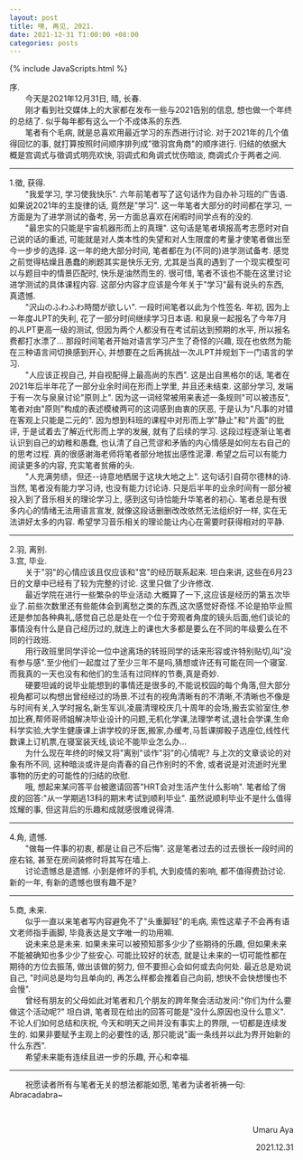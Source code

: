```yaml
---
layout: post
title: 嘿, 再见, 2021.
date: 2021-12-31 T1:00:00 +08:00
categories: posts
---
```


{% include JavaScripts.html %}

序.  
&emsp;&emsp;今天是2021年12月31日, 晴, 长春.  
&emsp;&emsp;刚才看到社交媒体上的大家都在发布一些与2021告别的信息, 想也做一个年终的总结了. 似乎每年都有这么一个不成体系的东西.  
&emsp;&emsp;笔者有个毛病, 就是总喜欢用最近学习的东西进行讨论. 对于2021年的几个值得回忆的事, 就打算按照时间顺序排列成"徵羽宫角商"的顺序进行. 归结的依据大概是宫调式与徵调式明亮欢快, 羽调式和角调式忧伤暗淡, 商调式介于两者之间.  
* * *  
1.徵, 获得.  
&emsp;&emsp;"我爱学习, 学习使我快乐". 六年前笔者写了这句话作为自办补习班的广告语. 如果说2021年的主旋律的话, 竟然是"学习". 这一年笔者大部分的时间都在学习, 一方面是为了进学测试的备考, 另一方面总喜欢在闲暇时间学点有的没的.  
&emsp;&emsp;"最忠实的只能是宇宙机器形而上的真理". 这句话是笔者填报高考志愿时对自己说的话的重述, 可能就是对人类本性的失望和对人生限度的考量才使笔者做出至今一步步的选择. 这一年的绝大部分时间, 笔者都在为(不同的)进学测试备考. 感觉之前觉得枯燥且愚蠢的刷题其实是快乐无穷, 尤其是当真的遇到了一个现实模型可以与题目中的情景匹配时, 快乐是油然而生的. 很可惜, 笔者不该也不能在这里讨论进学测试的具体课程内容. 这部分内容才应该是今年关于"学习"最有说头的东西, 真遗憾.  
&emsp;&emsp;"沢山のふわふわ時間が欲しい". 一段时间笔者以此为个性签名. 年初, 因为上一年度JLPT的失利, 花了一部分时间继续学习日本语. 和泉泉一起报名了今年7月的JLPT更高一级的测试, 但因为两个人都没有在考试前达到预期的水平, 所以报名费都打水漂了... 那段时间笔者开始对语言学习产生了奇怪的兴趣, 现在也依然为能在三种语言间切换感到开心, 并想要在之后再挑战一次JLPT并规划下一门语言的学习.  
&emsp;&emsp;"人应该正视自己, 并自视配得上最高尚的东西". 这是出自黑格尔的话, 笔者在2021年后半年花了一部分业余时间在形而上学里, 并且还未结束. 这部分学习, 发端于有一次与泉泉讨论"原则上". 因为这一词经常被用来表述一条规则"可以被违反", 笔者对由"原则"构成的表述模棱两可的这词感到由衷的厌恶, 于是认为"凡事的对错在客观上只能是二元的". 因为想到科班的课程中对形而上学"静止"和"片面"的批评, 于是试着去了解近代形而上学的发展, 就有了后续的学习. 这段过程逐渐让笔者认识到自己的幼稚和愚蠢, 也认清了自己荒谬和矛盾的内心情感是如何左右自己的的思考过程. 真的很感谢海老师将笔者部分地拔出感性泥潭. 希望之后可以有能力阅读更多的内容, 充实笔者贫瘠的头.  
&emsp;&emsp;"人充满劳绩，但还--诗意地栖居于这块大地之上". 这句话引自荷尔德林的诗. 当然, 笔者没有能力学习诗, 也没有能力讨论诗. 只是后半年的业余时间有一部分被投入到了音乐相关的理论学习上, 感到这句诗恰能升华笔者的初心. 笔者总是有很多内心的情绪无法用语言宣发, 就像这段话删删改改依然无法组织好一样, 实在无法讲好太多的内容. 希望学习音乐相关的理论能让内心在需要时获得相对的平静.  
* * *  
2.羽, 离别.  
3.宫, 毕业.  
&emsp;&emsp;关于"羽"的心情应该且仅应该和"宫"的经历联系起来. 坦白来讲, 这些在6月23日的文章中已经有了较为完整的讨论. 这里只做了少许修改.  
&emsp;&emsp;最近学院在进行一些繁杂的毕业活动.大概算了一下,这应该是经历的第五次毕业了.前些次数里还有些能体会到离愁之类的东西,这次感觉好奇怪.不论是拍毕业照还是参加各种典礼,感觉自己总是处在一个位于旁观者角度的镜头后面,他们谈论的事情没有什么是自己经历过的,就连上的课也大多都是要么在不同的年级要么在不同的行政班.  
&emsp;&emsp;用行政班里同学评论一位中途离场的转班同学的话来形容或许特别贴切,叫"没有参与感".至少他们一起度过了至少三年不是吗,猜想或许还有可能在同一个寝室.而我真的一天也没有和他们的生活有过同样的节奏,真是奇妙.  
&emsp;&emsp;硬要坦诚的说毕业能想到的事情还是很多的,不能说校园的每个角落,但大部分视角都可以构想出曾经经过的场景.不过有的视角清晰有的不清晰,不清晰也不像是与时间有关,入学时报名,新生军训,凌晨清理校庆几十周年的会场,搬去实验室住,参加比赛,帮师哥师姐解决毕业设计的问题,无机化学课,法理学考试,退社会学课,生命科学实验,大学生健康课上讲学校的牙医,搬家,办缓考,马哲课掷骰子选座位,线性代数课上订机票,在寝室装天线,谈论不能毕业怎么办...  
&emsp;&emsp;为什么现在年终的时候又将"离别"谈作"羽"的心情呢? 与上次的文章谈论的对象有所不同, 这种暗淡或许是向青春的自己作别时的不舍, 或者说是对流逝时光里事物的历史的可能性的归结的欣慰.  
&emsp;&emsp;哦, 想起来某问答平台被邀请回答"HRT会对生活产生什么影响". 笔者给了俏皮的回答:"从一学期逃13科的期末考试到顺利毕业". 虽然说顺利毕业不是什么值得炫耀的事, 但这背后的乐趣和成就感很难说得清.  
* * *  
4.角, 遗憾.  
&emsp;&emsp;"做每一件事的初衷, 都是让自己不后悔". 这是笔者过去的过去很长一段时间的座右铭, 甚至在房间装修时将其写在墙上.  
&emsp;&emsp;讨论遗憾总是遗憾. 小到是修坏的手机, 大到疫情的影响, 都不值得费劲讨论. 新的一年, 有新的遗憾也很有趣不是?  
* * *  
5.商, 未来.  
&emsp;&emsp;似乎一直以来笔者写内容避免不了"头重脚轻"的毛病, 索性这辈子不会再有语文老师指手画脚, 毕竟表达是文字唯一的功用嘛.  
&emsp;&emsp;说未来总是未来. 如果未来可以被预知那多少少了些期待的乐趣, 但如果未来不能被确知也多少少了些安心. 可能比较好的状态, 就是让未来的一切可能性都在期待的方位去振荡, 做出该做的努力, 但不要担心会如何或去向何处. 最近总是劝说自己, "时间总是均匀且单向的, 再怎么样都会推着自己向前, 想快不会快想慢也不会慢".  
&emsp;&emsp;曾经有朋友的父母如此对笔者和几个朋友的跨年聚会活动发问:"你们为什么要做这个活动呢?" 坦白讲, 笔者现在给出的回答可能是"没什么原因也没什么意义". 不论人们如何总结和庆祝, 今天和明天之间并没有事实上的界限, 一切都是连续发生的. 如果非要赋予主观上的必要性的话, 那只能说"画一条线并以此为界开始新的什么东西".  
&emsp;&emsp;希望未来能有连续且进一步的乐趣, 开心和幸福.  
* * *  
&emsp;&emsp;祝愿读者所有与笔者无关的想法都能如愿, 笔者为读者祈祷一句: Abracadabra~  

&emsp;&emsp;  
<p align="right">Umaru Aya</p>
<p align="right">2021.12.31</p>
